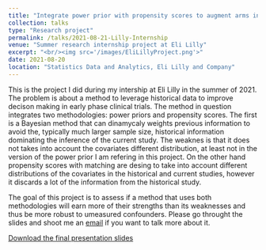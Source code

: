 ```yaml
---
title: "Integrate power prior with propensity scores to augment arms in early phase clinical trials"
collection: talks
type: "Research project"
permalink: /talks/2021-08-21-Lilly-Internship
venue: "Summer research internship project at Eli Lilly"
excerpt: "<br/><img src='/images/EliLillyProject.png'>"
date: 2021-08-20
location: "Statistics Data and Analytics, Eli Lilly and Company"
---
```

This is the project I did during my intership at Eli Lilly in the summer of 2021. The problem is about a method to leverage historical data to improve decison making in early phase clinical trials. The method in question integrates two methodologies: power priors and propensity scores. The first is a Bayesian method that can dinamycaly weights previous information to avoid the, typically much larger sample size, historical information dominating the inference of the current study. The weaknes is that it does not takes into account the covariates different distribution, at least not in the version of the power prior I am refering in this project. On the other hand propensity scores with matching are desing to take into account different distributions of the covariates in the historical and current studies, however it discards a lot of the information from the historical study. 

The goal of this project is to assess if a method that uses both methodologies will earn more of their strengths than its weaknesses and thus be more robust to umeasured confounders. Please go throught the slides and shoot me an [email](porozco@umich.edu) if you want to talk more about it. 

[Download the final presentation slides](https://www.dropbox.com/s/q1liq730j7275qz/CLEAR%20presentation.pdf?dl=0)
